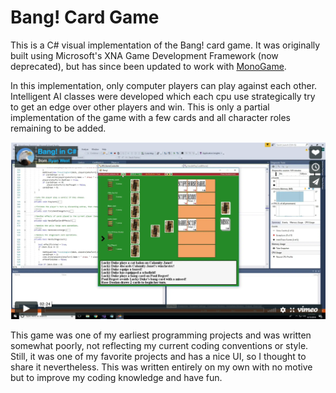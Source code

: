 # Bang! Card Game
This is a C# visual implementation of the Bang! card game. It was originally built using Microsoft's XNA Game Development Framework (now deprecated), but has since been updated to work with [MonoGame](http://www.monogame.net). 

In this implementation, only computer players can play against each other. Intelligent AI classes were developed which each cpu use strategically try to get an edge over other players and win. This is only a partial implementation of the game with a few cards and all character roles remaining to be added.

<a href="https://vimeo.com/275352152" rel="Bang Video Link Image">![Bang Video Link Image](videoscreenshot.png)</a>

This game was one of my earliest programming projects and was written somewhat poorly, not reflecting my current coding conventions or style. Still, it was one of my favorite projects and has a nice UI, so I thought to share it nevertheless. This was written entirely on my own with no motive but to improve my coding knowledge and have fun.
